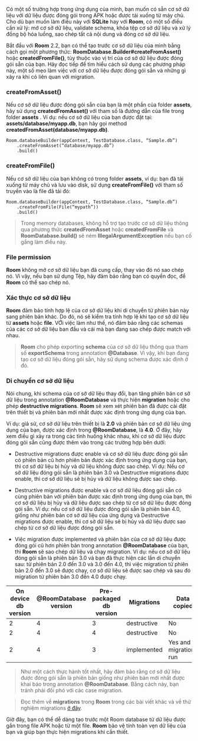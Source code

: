Có một số trường hợp trong ứng dụng của mình, bạn muốn có sẵn cơ sở dữ liệu với dữ liệu được đóng gói trong APK hoặc được tải xuống từ máy chủ. Cho dù bạn muốn làm điều này với **SQLite** hay với **Room**, có một số điều cần xử lý: mở cơ sở dữ liệu, validate schema, khóa tệp cơ sở dữ liệu và xử lý đồng bộ hóa luồng, sao chép tất cả nội dung và đóng cơ sở dữ liệu.

Bắt đầu với **Room** 2.2, bạn có thể tạo trước cơ sở dữ liệu của mình bằng cách gọi một phương thức: **RoomDatabase.Builder#createFromAsset()** hoặc **createdFromFile()**, tùy thuộc vào vị trí của cơ sở dữ liệu được đóng gói sẵn của bạn. Hãy đọc tiếp để tìm hiểu cách sử dụng các phương pháp này, một số mẹo làm việc với cơ sở dữ liệu được đóng gói sẵn và những gì xảy ra khi có liên quan với migration.

### createFromAsset()

Nếu cơ sở dữ liệu được đóng gói sẵn của bạn là một phần của folder **assets**, hãy sử dụng **createdFromAsset()** với tham số là đướng dẫn của file trong folder **assets** . Ví dụ: nếu cơ sở dữ liệu của bạn được đặt tại: **assets/database/myapp.db**, bạn hãy gọi method **createdFromAsset(database/myapp.db)**.

```
Room.databaseBuilder(appContext, TestDatabase.class, “Sample.db”)
    .createFromAsset(“database/myapp.db”)
    .build()
```

### createFromFile()

Nếu cơ sở dữ liệu của bạn không có trong folder **assets**, ví dụ: bạn đã tải xuống từ máy chủ và lưu vào disk, sử dụng **createFromFile()** với tham số truyền vào là file đã tải đó:

```
Room.databaseBuilder(appContext, TestDatabase.class, “Sample.db”)
    .createFromFile(File(“mypath”))
    .build()
```

> Trong memory databases, không hỗ trợ tạo trước cơ sở dữ liệu thông qua phương thức **createdFromAsset** hoặc **createdFromFile** và **RoomDatabase.build()** sẽ ném **IllegalArgumentException** nếu bạn cố gắng làm điều này.

### File permission

**Room** không mở cơ sở dữ liệu bạn đã cung cấp, thay vào đó nó sao chép nó. Vì vậy, nếu bạn sử dụng Tệp, hãy đảm bảo rằng bạn có quyền đọc, để **Room** có thể sao chép nó.

### Xác thực cơ sở dữ liệu

**Room** đảm bảo tính hợp lệ của cơ sở dữ liệu khi di chuyển từ phiên bản này sang phiên bản khác. Do đó, nó sẽ kiểm tra tính hợp lệ khi tạo cơ sở dữ liệu từ **assets** hoặc **file**. VỚi việc làm như thế, nó đảm bảo rằng các schemas của các cơ sở dữ liệu ban đầu và cái mà bạn đang sao chép được match với nhau.

> **Room** cho phép exporting **schema** của cơ sở dữ liệu thông qua tham số **exportSchema** trong annotation **@Database**. Vì vậy, khi bạn đang tạo cơ sở dữ liệu đóng gói sẵn, hãy sử dụng schema được xác định ở đó.

### Di chuyển cơ sở dữ liệu

Nói chung, khi schema của cơ sở dữ liệu thay đổi, bạn tăng phiên bản cơ sở dữ liệu trong annotation **@RoomDatabase** và thực hiện **migration** hoặc cho phép **destructive migrations**. **Room** sẽ xem xét phiên bản đã được cài đặt trên thiết bị và phiên bản mới nhất được xác định trong ứng dụng của bạn.

Ví dụ: giả sử, cơ sở dữ liệu trên thiết bị là **2.0** và phiên bản cơ sở dữ liệu ứng dụng của bạn, được xác định trong **@RoomDatabase**, là **4.0**. Ở đây, hãy xem điều gì xảy ra trong các tình huống khác nhau, khi cơ sở dữ liệu được đóng gói sẵn cũng được thêm vào trong các trường hợp bên dưới:

* Destructive migrations được enable và cơ sở dữ liệu được đóng gói sẵn có phiên bản cũ hơn phiên bản được xác định trong ứng dụng của bạn, thì cơ sở dữ liệu bị hủy và dữ liệu không được sao chép.
Ví dụ: Nếu cơ sở dữ liệu đóng gói sẵn là phiên bản 3.0 và Destructive migrations được enable, thì cơ sở dữ liệu sẽ bị hủy và dữ liệu không được sao chép.

* Destructive migrations được enable và cơ sở dữ liệu đóng gói sẵn có cùng phiên bản với phiên bản được xác định trong ứng dụng của bạn, thì cơ sở dữ liệu bị hủy và dữ liệu được sao chép từ cơ sở dữ liệu được đóng gói sẵn.
Ví dụ: nếu cơ sở dữ liệu được đóng gói sẵn là phiên bản 4.0, giống như phiên bản cơ sở dữ liệu của ứng dụng và Destructive migrations được enable, thì cơ sở dữ liệu sẽ bị hủy và dữ liệu được sao chép từ cơ sở dữ liệu được đóng gói sẵn.

* Việc migration được implemented và phiên bản của cơ sở dữ liệu được đóng gói cũ hơn phiên bản trong annotation **@RoomDatabase** của bạn, thì **Room** sẽ sao chép dữ liệu và chạy migration.
Ví dụ: nếu cơ sở dữ liệu đóng gói sẵn là phiên bản 3.0 và bạn đã thực hiện các lần di chuyển sau: từ phiên bản 2.0 đến 3.0 và 3.0 đến 4.0, thì việc migration từ phiên bản 2.0 đến 3.0 sẽ được chạy, cơ sở dữ liệu sẽ được sao chép và sau đó migration từ phiên bản 3.0 đến 4.0 được chạy.


| On device db version | @RoomDatabase version | Pre-packaged db version | Migrations | Data copied |
| -------- | -------- | -------- | -------- | -------- |
| 2     | 4     | 3     | destructive     | No     |
| 2     | 4     | 4     | destructive     | No     |
| 2     | 4     | 3     | implemented     | Yes and migrations run     |


> Như một cách thực hành tốt nhất, hãy đảm bảo rằng cơ sở dữ liệu được đóng gói sẵn là phiên bản giống như phiên bản mới nhất được khai báo trong annotation **@RoomDatabase**. Bằng cách này, bạn tránh phải đối phó với các case migration.

> Đọc thêm về **migrations** trong **Room** trong các bài viết khác và về thử nghiệm migrations [ở đây](https://medium.com/androiddevelopers/understanding-migrations-with-room-f01e04b07929).

Giờ đây, bạn có thể dễ dàng tạo trước một Room database từ dữ liệu được gắn trong file APK hoặc từ một file. **Room** bảo vệ tính toàn vẹn dữ liệu của bạn và giúp bạn thực hiện migrations khi cần thiết.